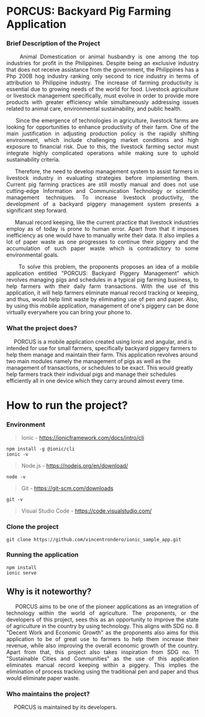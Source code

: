 # PORCUS: Backyard Pig Farming Application



### Brief Description of the Project

<p align="justify">&nbsp;&nbsp;&nbsp;&nbsp;Animal Domestication or animal husbandry is one among the top industries for profit in the Philippines. Despite being an exclusive industry that does not receive assistance from the government, the Philippines has a Php 200B hog industry ranking only second to rice industry in terms of attribution to Philippine industry. The increase of farming productivity is essential due to growing needs of the world for food. Livestock agriculture or livestock management specifically, must evolve in order to provide more products with greater efficiency while simultaneously addressing issues related to animal care, environmental sustainability, and public health.</p>

<p align="justify">&nbsp;&nbsp;&nbsp;&nbsp; Since the emergence of technologies in agriculture, livestock farms are looking for opportunities to enhance productivity of their farm. One of the main justification in adjusting production policy is the rapidly shifting environment, which include challenging market conditions and high exposure to financial risk. Due to this, the livestock farming sector must integrate highly complicated operations while making sure to uphold sustainability criteria. </p>

<p align="justify">&nbsp;&nbsp;&nbsp;&nbsp; Therefore, the need to develop management system to assist farmers in livestock industry in evaluating strategies before implementing them. Current pig farming practices are still mostly manual and does not use cutting-edge Information and Communication Technology or scientific management techniques. To increase livestock productivity, the development of a backyard piggery management system presents a significant step forward.</p>

<p align="justify">&nbsp;&nbsp;&nbsp;&nbsp; Manual record keeping, like the current practice that livestock industries employ as of today is prone to human error. Apart from that it imposes inefficiency as one would have to manually write their data. It also implies a lot of paper waste as one progresses to continue their piggery and the accumulation of such paper waste which is contradictory to some environmental goals.</p>

<p align="justify">&nbsp;&nbsp;&nbsp;&nbsp; To solve this problem, the proponents proposes an idea of a mobile application entitled "PORCUS: Backyard Piggery Management" which revolves managing pigs and schedules in a typical pig farming business, to help farmers with their daily farm transactions. With the use of this application, it will help farmers eliminate manual record tracking or keeping, and thus, would help limit waste by eliminating use of pen and paper. Also, by using this mobile application, management of one's piggery can be done virtually everywhere you can bring your phone to.</p>


### What the project does?

&nbsp;&nbsp;&nbsp;&nbsp; PORCUS is a mobile application created using Ionic and angular, and is intended for use for small farmers, specifically backyard piggery farmers to help them manage and maintain their farm. This application revolves around two main modules namely the management of pigs as well as the management of transactions, or schedules to be exact. This would greatly help farmers track their individual pigs and manage their schedules efficiently all in one device which they carry around almost every time. 

# How to run the project?
### Environment 
> Ionic - https://ionicframework.com/docs/intro/cli<br>
```
npm install -g @ionic/cli
ionic -v
```
> Node.js - https://nodejs.org/en/download/<br>
```
node -v
```
> Git - https://git-scm.com/downloads<br>
```
git -v
```
> Visual Studio Code - https://code.visualstudio.com/<br>

### Clone the project 
```
git clone https://github.com/vincentrondero/ionic_sample_app.git
```
### Running the application
```
npm install
ionic serve
```

## Why is it noteworthy?

<p align="justify">&nbsp;&nbsp;&nbsp;&nbsp; PORCUS aims to be one of the pioneer applications as an integration of technology within the world of agriculture. The proponents, or the developers of this project, sees this as an opportunity to improve the state of agriculture in the country by using technology. This aligns with SDG no. 8 "Decent Work and Economic Growth" as the proponents also aims for this application to be of great use to farmers to help them increase their revenue, while also improving the overall economic growth of the country. Apart from that, this project also takes inspiration from SDG no. 11 "Sustainable Cities and Communities" as the use of this application eliminates manual record keeping within a piggery. This implies the elimination of process tracking using the traditional pen and paper and thus would eliminate paper waste.</p>

### Who maintains the project?

&nbsp;&nbsp;&nbsp;&nbsp; PORCUS is maintained by its developers.
